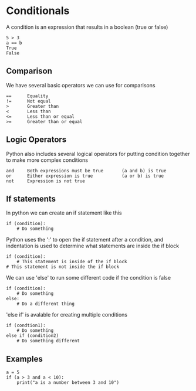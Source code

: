 # Conditionals

A condition is an expression that results in a boolean (true or false)

    5 > 3
    a == b
    True 
    False

## Comparison

We have several basic operators we can use for comparisons

    ==      Equality
    !=      Not equal
    >       Greater than
    <       Less than
    <=      Less than or equal
    >=      Greater than or equal

## Logic Operators

Python also includes several logical operators for putting condition together to make more complex conditions

    and     Both expressions must be true       (a and b) is true
    or      Either expression is true           (a or b) is true
    not     Expression is not true 

## If statements

In python we can create an if statement like this

    if (condition):
        # Do something

Python uses the ':' to open the if statement after a condition, and indentation is used to determine what statements are inside the if block

    if (condition):
        # This statement is inside of the if block
    # This statement is not inside the if block

We can use 'else' to run some different code if the condition is false

    if (condition):
        # Do something
    else:
        # Do a different thing

'else if' is avalable for creating multiple conditions

    if (condtion1):
        # Do something
    else if (condition2)
        # Do something different

## Examples

    a = 5
    if (a > 3 and a < 10):
        print("a is a number between 3 and 10")